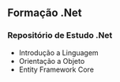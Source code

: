 ## Formação .Net

### Repositório de Estudo .Net

- Introdução a Linguagem
- Orientação a Objeto
- Entity Framework Core